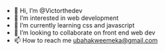 - 👋 Hi, I’m @Victorthedev
- 👀 I’m interested in web development
- 🌱 I’m currently learning css and javascript
- 💞️ I’m looking to collaborate on front end web dev
- 📫 How to reach me ubahakweemeka@gmail.com

<!---
Victorthedev/Victorthedev is a ✨ special ✨ repository because its `README.md` (this file) appears on your GitHub profile.
You can click the Preview link to take a look at your changes.
--->
